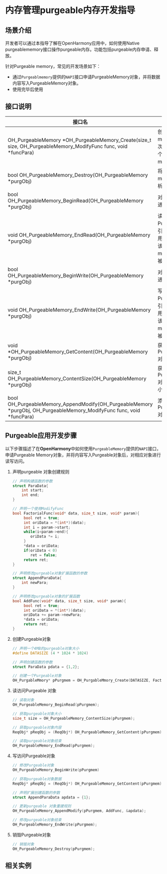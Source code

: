 # 内存管理purgeable内存开发指导

## 场景介绍

开发者可以通过本指导了解在OpenHarmony应用中，如何使用Native purgeablememory接口操作purgeable内存。功能包括purgeable内存申请、释放。


针对Purgeable memory，常见的开发场景如下：

* 通过`Purgeablmemory`提供的`NAPI`接口申请PurgeableMemory对象，并将数据内容写入PurgeableMemory对象。
* 使用完毕后使用

## 接口说明

| 接口名 | 描述 | 
| -------- | -------- |
| OH_PurgeableMemory \*OH_PurgeableMemory_Create(size_t size, OH_PurgeableMemory_ModifyFunc func, void \*funcPara) | 创建Purgeable memory对象，每次调用都会产生一个新的Purgeable memory对象。 | 
| bool OH_PurgeableMemory_Destroy(OH_PurgeableMemory \*purgObj) | 将Purgeable memory对象会被析构掉。 | 
| bool OH_PurgeableMemory_BeginRead(OH_PurgeableMemory \*purgObj) | 对purgeable对象进行读访问。 | 
| void OH_PurgeableMemory_EndRead(OH_PurgeableMemory \*purgObj) | 读操作结束，将Purgeable对象的引用计数减1，当引用计数为0的时候， 该Purgeable memory对象可以被系统回收。 | 
|bool OH_PurgeableMemory_BeginWrite(OH_PurgeableMemory \*purgObj) | 对purgeable对象进行写访问。|
|void OH_PurgeableMemory_EndWrite(OH_PurgeableMemory \*purgObj)|写操作结束，将Purgeable对象的引用计数减1，当引用计数为0的时候，该Purgeable memory对象可以被系统回收。|
|void \*OH_PurgeableMemory_GetContent(OH_PurgeableMemory \*purgObj)|获取PurgeableMemory对象内存数据。|
|size_t OH_PurgeableMemory_ContentSize(OH_PurgeableMemory \*purgObj)|获取PurgeableMemory对象内存数据大小。|
|bool OH_PurgeableMemory_AppendModify(OH_PurgeableMemory \*purgObj, OH_PurgeableMemory_ModifyFunc func, void \*funcPara)|添加PurgeableMemory对象的修改方法。|


## Purgeable应用开发步骤

以下步骤描述了在**OpenHarmony**中如何使用`PurgeableMemory`提供的`NAPI`接口，申请Purgeable Memory对象，并将内容写入Purgeable对象后，对相应对象进行读写访问。

1. 声明purgeable 对象创建规则
    ```c++
    // 声明构建函数的参数
    struct ParaData{
        int start;
        int end;
    }

    // 声明一个使用ModifyFunc
    bool FactorialFunc(void* data, size_t size, void* param){
         bool ret = true;
         int oriData = *(int*)(data);
         int i = param->start;
         while(i<param->end){
            oriData *= i;
         }
         *data = oriData;
         if(oriData < 0)
            ret = false;
         return ret;
    }

    // 声明修改purgeable对象扩展函数的参数
    struct AppendParaData{
        int newPara;
    }

    // 声明修改purgeable对象的扩展函数
    bool AddFunc(void* data, size_t size, void* param){
         bool ret = true;
         int oriData = *(int*)(data);
         oriData += param->newPara;
         *data = oriData;
         return ret;
    }
    ```
2. 创建Purgeable对象
    ```c++
    // 声明一个4MB的purgeable对象大小
    #define DATASIZE (4 * 1024 * 1024)

    // 声明创建函数的参数
    struct ParaData pdata = {1,2};

    // 创建一个Purgeable对象
    OH_PurgableMmory* pPurgmem = OH_PurgableMmory_Create(DATASIZE, FactorialFunc, &pdata);
    ```

3. 读访问Purgeable 对象
    ```c++
    // 读取对象
    OH_PurgeableMemory_BeginRead(pPurgmem);

    // 获取purgeable对象大小
    size_t size = OH_PurgeableMemory_ContentSize(pPurgmem);

    // 获取purgeable对象内容
    ReqObj* pReqObj = (ReqObj*) OH_PurgeableMemory_GetContent(pPurgmem);

    // 读取purgeable对象结束
    OH_PurgeableMemory_EndRead(pPurgmem);
    ```

4. 写访问Purgeable对象
    ```c++
    // 修改Purgeable对象
    OH_PurgeableMemory_BeginWrite(pPurgmem)

    // 获取purgeable对象数据
    ReqObj* pReqObj = (ReqObj*) OH_PurgeableMemory_GetContent(pPurgmem);

    // 声明扩展创建函数的参数
    struct AppendParaData apdata = {1};

    // 更新purgeable 对象重建规则
    OH_PurgeableMemory_AppendModify(pPurgmem, AddFunc, &apdata);

    // 修改purgeable对象结束
    OH_PurgeableMemory_EndWrite(pPurgmem);
    ```

5. 销毁Purgeable对象
    ```c++
    // 销毁对象
    OH_PurgeableMemory_Destroy(pPurgmem);
    ```

## 相关实例